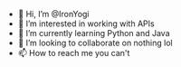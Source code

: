 - 👋 Hi, I’m @IronYogi
- 👀 I’m interested in working with APIs
- 🌱 I’m currently learning Python and Java
- 💞️ I’m looking to collaborate on nothing lol
- 📫 How to reach me you can't

<!---
IronYogi/IronYogi is a ✨ special ✨ repository because its `README.md` (this file) appears on your GitHub profile.
You can click the Preview link to take a look at your changes.
--->
